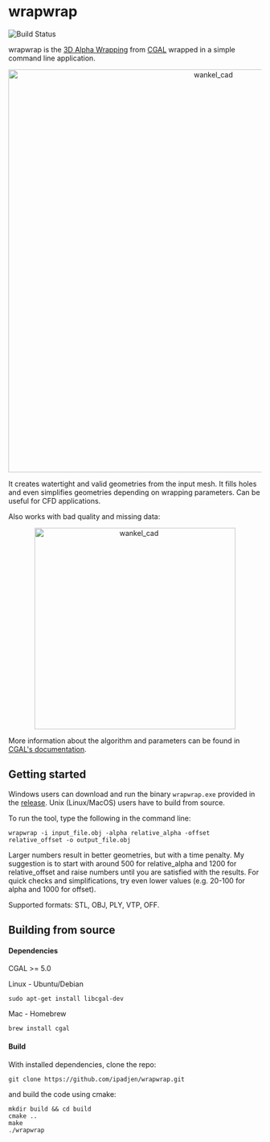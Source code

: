 # wrapwrap
![Build Status](https://github.com/ipadjen/wrapwrap/workflows/build/badge.svg)

wrapwrap is the [3D Alpha Wrapping](https://inria.hal.science/hal-03688637) from [CGAL](https://www.cgal.org) wrapped in a simple command line application.

<p align="center">
  <img width="800" alt="wankel_cad" src="https://github.com/ipadjen/wrapwrap/assets/49401914/39f04369-b4df-4938-b57a-c6718372b361">
</p>

It creates watertight and valid geometries from the input mesh. It fills holes and even simplifies geometries depending on wrapping parameters. Can be useful for CFD applications.

Also works with bad quality and missing data:

<p align="center">
  <img width="400" alt="wankel_cad" src="https://github.com/ipadjen/wrapwrap/assets/49401914/3f8d461f-67b5-4c8c-a0f7-bfcf3aaa7b44">
</p>

More information about the algorithm and parameters can be found in [CGAL's documentation](https://doc.cgal.org/latest/Alpha_wrap_3/index.html).

## Getting started
Windows users can download and run the binary `wrapwrap.exe` provided in the [release](https://github.com/ipadjen/wrapwrap/releases/latest). Unix (Linux/MacOS) users have to build from source.

To run the tool, type the following in the command line:

```
wrapwrap -i input_file.obj -alpha relative_alpha -offset relative_offset -o output_file.obj
```

Larger numbers result in better geometries, but with a time penalty. My suggestion is to start with around 500 for relative_alpha and 1200 for relative_offset and raise numbers until you are satisfied with the results. For quick checks and simplifications, try even lower values (e.g. 20-100 for alpha and 1000 for offset).

Supported formats: STL, OBJ, PLY, VTP, OFF.


## Building from source
#### Dependencies
CGAL >= 5.0

Linux - Ubuntu/Debian
```
sudo apt-get install libcgal-dev 
```

Mac - Homebrew
```
brew install cgal
```
#### Build
With installed dependencies, clone the repo:
```
git clone https://github.com/ipadjen/wrapwrap.git
```

and build the code using cmake:
```
mkdir build && cd build
cmake ..
make
./wrapwrap
```
